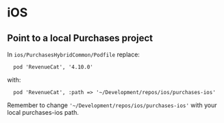 # iOS

## Point to a local Purchases project

In `ios/PurchasesHybridCommon/Podfile` replace:

```
  pod 'RevenueCat', '4.10.0'
```

with:

```
  pod 'RevenueCat', :path => '~/Development/repos/ios/purchases-ios'
```

Remember to change `'~/Development/repos/ios/purchases-ios'` with your local purchases-ios path.